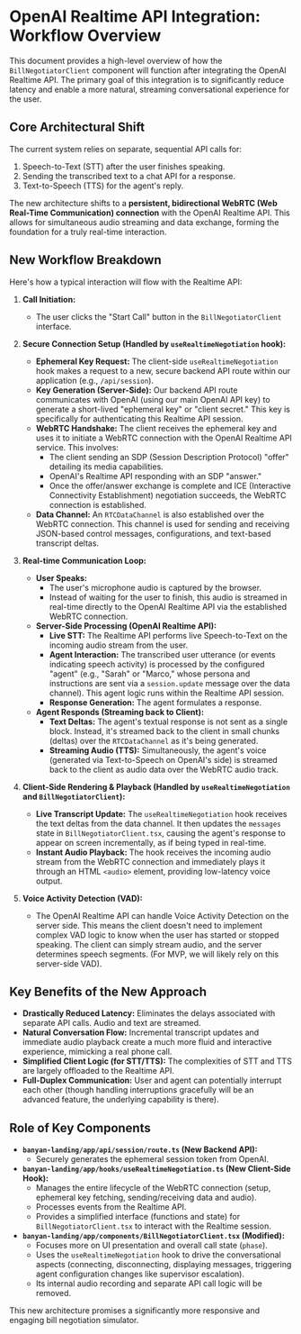 # OpenAI Realtime API Integration: Workflow Overview

This document provides a high-level overview of how the `BillNegotiatorClient` component will function after integrating the OpenAI Realtime API. The primary goal of this integration is to significantly reduce latency and enable a more natural, streaming conversational experience for the user.

## Core Architectural Shift

The current system relies on separate, sequential API calls for:
1.  Speech-to-Text (STT) after the user finishes speaking.
2.  Sending the transcribed text to a chat API for a response.
3.  Text-to-Speech (TTS) for the agent's reply.

The new architecture shifts to a **persistent, bidirectional WebRTC (Web Real-Time Communication) connection** with the OpenAI Realtime API. This allows for simultaneous audio streaming and data exchange, forming the foundation for a truly real-time interaction.

## New Workflow Breakdown

Here's how a typical interaction will flow with the Realtime API:

1.  **Call Initiation:**
    *   The user clicks the "Start Call" button in the `BillNegotiatorClient` interface.

2.  **Secure Connection Setup (Handled by `useRealtimeNegotiation` hook):**
    *   **Ephemeral Key Request:** The client-side `useRealtimeNegotiation` hook makes a request to a new, secure backend API route within our application (e.g., `/api/session`).
    *   **Key Generation (Server-Side):** Our backend API route communicates with OpenAI (using our main OpenAI API key) to generate a short-lived "ephemeral key" or "client secret." This key is specifically for authenticating this Realtime API session.
    *   **WebRTC Handshake:** The client receives the ephemeral key and uses it to initiate a WebRTC connection with the OpenAI Realtime API service. This involves:
        *   The client sending an SDP (Session Description Protocol) "offer" detailing its media capabilities.
        *   OpenAI's Realtime API responding with an SDP "answer."
        *   Once the offer/answer exchange is complete and ICE (Interactive Connectivity Establishment) negotiation succeeds, the WebRTC connection is established.
    *   **Data Channel:** An `RTCDataChannel` is also established over the WebRTC connection. This channel is used for sending and receiving JSON-based control messages, configurations, and text-based transcript deltas.

3.  **Real-time Communication Loop:**
    *   **User Speaks:**
        *   The user's microphone audio is captured by the browser.
        *   Instead of waiting for the user to finish, this audio is streamed in real-time directly to the OpenAI Realtime API via the established WebRTC connection.
    *   **Server-Side Processing (OpenAI Realtime API):**
        *   **Live STT:** The Realtime API performs live Speech-to-Text on the incoming audio stream from the user.
        *   **Agent Interaction:** The transcribed user utterance (or events indicating speech activity) is processed by the configured "agent" (e.g., "Sarah" or "Marco," whose persona and instructions are sent via a `session.update` message over the data channel). This agent logic runs within the Realtime API session.
        *   **Response Generation:** The agent formulates a response.
    *   **Agent Responds (Streaming back to Client):**
        *   **Text Deltas:** The agent's textual response is not sent as a single block. Instead, it's streamed back to the client in small chunks (deltas) over the `RTCDataChannel` as it's being generated.
        *   **Streaming Audio (TTS):** Simultaneously, the agent's voice (generated via Text-to-Speech on OpenAI's side) is streamed back to the client as audio data over the WebRTC audio track.

4.  **Client-Side Rendering & Playback (Handled by `useRealtimeNegotiation` and `BillNegotiatorClient`):**
    *   **Live Transcript Update:** The `useRealtimeNegotiation` hook receives the text deltas from the data channel. It then updates the `messages` state in `BillNegotiatorClient.tsx`, causing the agent's response to appear on screen incrementally, as if being typed in real-time.
    *   **Instant Audio Playback:** The hook receives the incoming audio stream from the WebRTC connection and immediately plays it through an HTML `<audio>` element, providing low-latency voice output.

5.  **Voice Activity Detection (VAD):**
    *   The OpenAI Realtime API can handle Voice Activity Detection on the server side. This means the client doesn't need to implement complex VAD logic to know when the user has started or stopped speaking. The client can simply stream audio, and the server determines speech segments. (For MVP, we will likely rely on this server-side VAD).

## Key Benefits of the New Approach

*   **Drastically Reduced Latency:** Eliminates the delays associated with separate API calls. Audio and text are streamed.
*   **Natural Conversation Flow:** Incremental transcript updates and immediate audio playback create a much more fluid and interactive experience, mimicking a real phone call.
*   **Simplified Client Logic (for STT/TTS):** The complexities of STT and TTS are largely offloaded to the Realtime API.
*   **Full-Duplex Communication:** User and agent can potentially interrupt each other (though handling interruptions gracefully will be an advanced feature, the underlying capability is there).

## Role of Key Components

*   **`banyan-landing/app/api/session/route.ts` (New Backend API):**
    *   Securely generates the ephemeral session token from OpenAI.
*   **`banyan-landing/app/hooks/useRealtimeNegotiation.ts` (New Client-Side Hook):**
    *   Manages the entire lifecycle of the WebRTC connection (setup, ephemeral key fetching, sending/receiving data and audio).
    *   Processes events from the Realtime API.
    *   Provides a simplified interface (functions and state) for `BillNegotiatorClient.tsx` to interact with the Realtime session.
*   **`banyan-landing/app/components/BillNegotiatorClient.tsx` (Modified):**
    *   Focuses more on UI presentation and overall call state (`phase`).
    *   Uses the `useRealtimeNegotiation` hook to drive the conversational aspects (connecting, disconnecting, displaying messages, triggering agent configuration changes like supervisor escalation).
    *   Its internal audio recording and separate API call logic will be removed.

This new architecture promises a significantly more responsive and engaging bill negotiation simulator. 